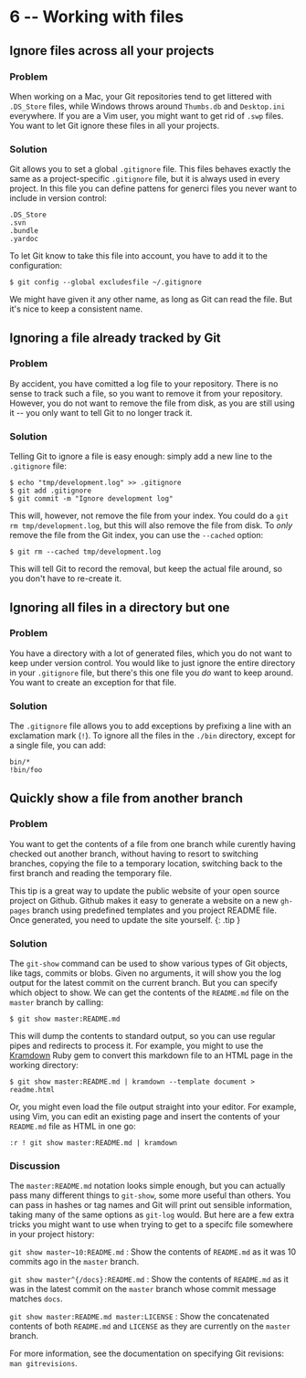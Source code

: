 # 6 -- Working with files

## Ignore files across all your projects

### Problem

When working on a Mac, your Git repositories tend to get littered with `.DS_Store` files, while Windows throws around `Thumbs.db` and `Desktop.ini` everywhere. If you are a Vim user, you might want to get rid of `.swp` files. You want to let Git ignore these files in all your projects.

### Solution

Git allows you to set a global `.gitignore` file. This files behaves exactly the same as a project-specific `.gitignore` file, but it is always used in every project. In this file you can define pattens for generci files you never want to include in version control:

    .DS_Store
    .svn
    .bundle
    .yardoc

To let Git know to take this file into account, you have to add it to the configuration:

    $ git config --global excludesfile ~/.gitignore

We might have given it any other name, as long as Git can read the file. But it's nice to keep a consistent name.

## Ignoring a file already tracked by Git

### Problem

By accident, you have comitted a log file to your repository. There is no sense to track such a file, so you want to remove it from your repository. However, you do not want to remove the file from disk, as you are still using it -- you only want to tell Git to no longer track it.

### Solution

Telling Git to ignore a file is easy enough: simply add a new line to the `.gitignore` file:

    $ echo "tmp/development.log" >> .gitignore
    $ git add .gitignore
    $ git commit -m "Ignore development log"

This will, however, not remove the file from your index. You could do a `git rm tmp/development.log`, but this will also remove the file from disk. To _only_ remove the file from the Git index, you can use the `--cached` option:

    $ git rm --cached tmp/development.log

This will tell Git to record the removal, but keep the actual file around, so you don't have to re-create it.

## Ignoring all files in a directory but one

### Problem

You have a directory with a lot of generated files, which you do not want to keep under version control. You would like to just ignore the entire directory in your `.gitignore` file, but there's this one file you _do_ want to keep around. You want to create an exception for that file.

### Solution

The `.gitignore` file allows you to add exceptions by prefixing a line with an exclamation mark (`!`). To ignore all the files in the `./bin` directory, except for a single file, you can add:

    bin/*
    !bin/foo

## Quickly show a file from another branch

### Problem

You want to get the contents of a file from one branch while curently having checked out another branch, without having to resort to switching branches, copying the file to a temporary location, switching back to the first branch and reading the temporary file.

This tip is a great way to update the public website of your open source project on Github. Github makes it easy to generate a website on a new `gh-pages` branch using predefined templates and you project README file. Once generated, you need to update the site yourself.
{: .tip }

### Solution

The `git-show` command can be used to show various types of Git objects, like tags, commits or blobs. Given no arguments, it will show you the log output for the latest commit on the current branch. But you can specify which object to show. We can get the contents of the `README.md` file on the `master` branch by calling:

    $ git show master:README.md

This will dump the contents to standard output, so you can use regular pipes and redirects to process it. For example, you might to use the [Kramdown][] Ruby gem to convert this markdown file to an HTML page in the working directory:

    $ git show master:README.md | kramdown --template document > readme.html

Or, you might even load the file output straight into your editor. For example, using Vim, you can edit an existing page and insert the contents of your `README.md` file as HTML in one go:

    :r ! git show master:README.md | kramdown

### Discussion

The `master:README.md` notation looks simple enough, but you can actually pass many different things to `git-show`, some more useful than others. You can pass in hashes or tag names and Git will print out sensible information, taking many of the same options as `git-log` would. But here are a few extra tricks you might want to use when trying to get to a specifc file somewhere in your project history:

`git show master~10:README.md`
: Show the contents of `README.md` as it was 10 commits ago in the `master` branch.

`git show master^{/docs}:README.md`
: Show the contents of `README.md` as it was in the latest commit on the `master` branch whose commit message matches `docs`.

`git show master:README.md master:LICENSE`
: Show the concatenated contents of both `README.md` and `LICENSE` as they are currently on the `master` branch.

For more information, see the documentation on specifying Git revisions: `man gitrevisions`.

[Kramdown]: http://kramdown.rubyforge.org/
